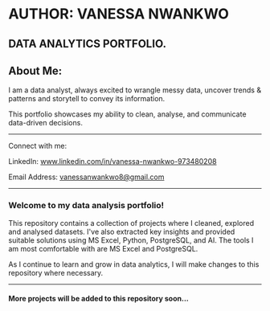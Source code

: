 # AUTHOR: VANESSA NWANKWO

## DATA ANALYTICS PORTFOLIO.

## About Me:

I am a data analyst, always excited to wrangle messy data, uncover trends & patterns and storytell to convey its information. 

This portfolio showcases my ability to clean, analyse, and communicate data-driven decisions.

---

Connect with me:

LinkedIn: www.linkedin.com/in/vanessa-nwankwo-973480208 

Email Address: vanessanwankwo8@gmail.com

---

### Welcome to my data analysis portfolio!  

This repository contains a collection of projects where I cleaned, explored and analysed datasets. I've also extracted key insights and provided suitable solutions using MS Excel, Python, PostgreSQL, and AI.
The tools I am most comfortable with are MS Excel and PostgreSQL.

As I continue to learn and grow in data analytics, I will make changes to this repository where necessary.

---

#### More projects will be added to this repository soon...
